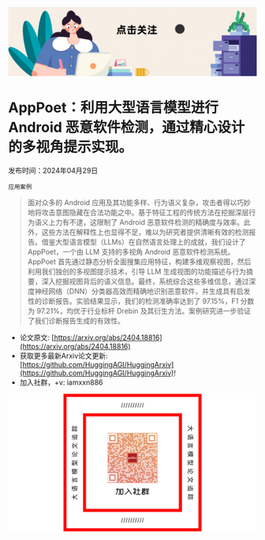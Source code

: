 ![](https://raw.githubusercontent.com/HuggingAGI/HuggingArxiv/main/imgs/follow2.gif)
# AppPoet：利用大型语言模型进行 Android 恶意软件检测，通过精心设计的多视角提示实现。
发布时间：2024年04月29日

`应用案例`
> 面对众多的 Android 应用及其功能多样、行为语义复杂，攻击者得以巧妙地将攻击意图隐藏在合法功能之中。基于特征工程的传统方法在挖掘深层行为语义上力有不逮，这限制了 Android 恶意软件检测的精确度与效率。此外，这些方法在解释性上也显得不足，难以为研究者提供清晰有效的检测报告。借鉴大型语言模型（LLMs）在自然语言处理上的成就，我们设计了 AppPoet，一个由 LLM 支持的多视角 Android 恶意软件检测系统。AppPoet 首先通过静态分析全面搜集应用特征，构建多维观察视图，然后利用我们独创的多视图提示技术，引导 LLM 生成视图的功能描述与行为摘要，深入挖掘视图背后的语义信息。最终，系统综合这些多维信息，通过深度神经网络（DNN）分类器高效而精确地识别恶意软件，并生成具有启发性的诊断报告。实验结果显示，我们的检测准确率达到了 97.15%，F1 分数为 97.21%，均优于行业标杆 Drebin 及其衍生方法。案例研究进一步验证了我们诊断报告生成的有效性。



- 论文原文: [https://arxiv.org/abs/2404.18816](https://arxiv.org/abs/2404.18816)
- 获取更多最新Arxiv论文更新: [https://github.com/HuggingAGI/HuggingArxiv](https://github.com/HuggingAGI/HuggingArxiv)!
- 加入社群，+v: iamxxn886

![](https://raw.githubusercontent.com/HuggingAGI/HuggingArxiv/main/imgs/qrcode.png)